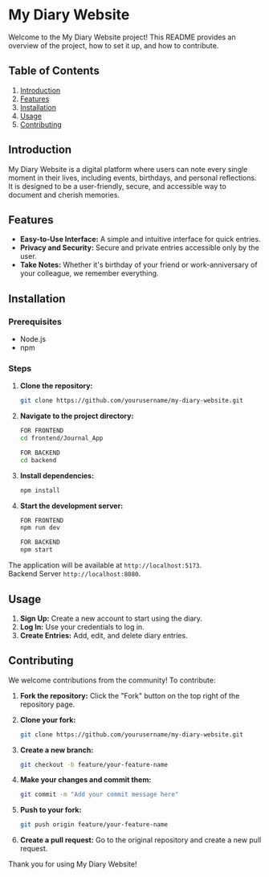 # My Diary Website

Welcome to the My Diary Website project! This README provides an overview of the project, how to set it up, and how to contribute.

## Table of Contents

1. [Introduction](#introduction)
2. [Features](#features)
3. [Installation](#installation)
4. [Usage](#usage)
5. [Contributing](#contributing)

## Introduction

My Diary Website is a digital platform where users can note every single moment in their lives, including events, birthdays, and personal reflections. It is designed to be a user-friendly, secure, and accessible way to document and cherish memories.

## Features

- **Easy-to-Use Interface:** A simple and intuitive interface for quick entries.
- **Privacy and Security:** Secure and private entries accessible only by the user.
- **Take Notes:** Whether it's birthday of your friend or work-anniversary of your colleague, we remember everything.

## Installation

### Prerequisites

- Node.js
- npm

### Steps

1. **Clone the repository:**
   ```sh
   git clone https://github.com/yourusername/my-diary-website.git
   ```
2. **Navigate to the project directory:**

   ```sh
   FOR FRONTEND
   cd frontend/Journal_App

   FOR BACKEND
   cd backend
   ```

3. **Install dependencies:**
   ```sh
   npm install
   ```
4. **Start the development server:**

   ```sh
   FOR FRONTEND
   npm run dev

   FOR BACKEND
   npm start
   ```

The application will be available at `http://localhost:5173`. <br>
Backend Server `http://localhost:8080`.

## Usage

1. **Sign Up:** Create a new account to start using the diary.
2. **Log In:** Use your credentials to log in.
3. **Create Entries:** Add, edit, and delete diary entries.

## Contributing

We welcome contributions from the community! To contribute:

1. **Fork the repository:**
   Click the "Fork" button on the top right of the repository page.

2. **Clone your fork:**

   ```sh
   git clone https://github.com/yourusername/my-diary-website.git
   ```

3. **Create a new branch:**

   ```sh
   git checkout -b feature/your-feature-name
   ```

4. **Make your changes and commit them:**

   ```sh
   git commit -m "Add your commit message here"
   ```

5. **Push to your fork:**

   ```sh
   git push origin feature/your-feature-name
   ```

6. **Create a pull request:**
   Go to the original repository and create a new pull request.

Thank you for using My Diary Website!
